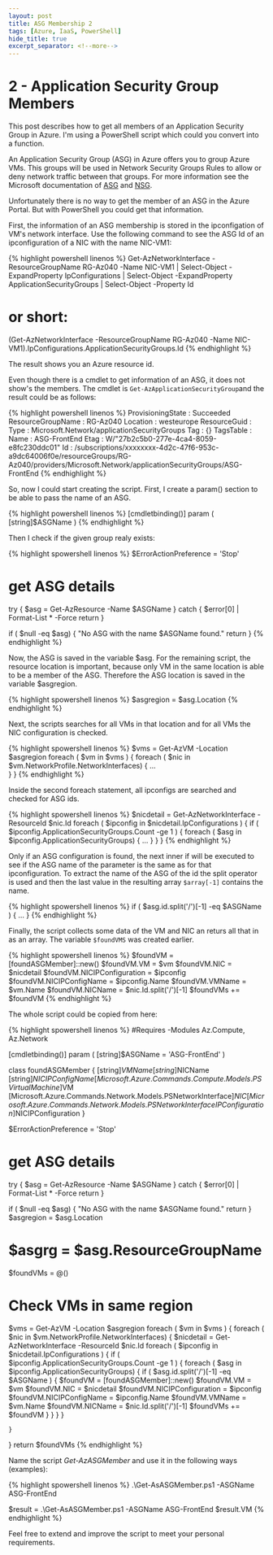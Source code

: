 ```yaml
---
layout: post
title: ASG Membership 2 
tags: [Azure, IaaS, PowerShell]
hide_title: true 
excerpt_separator: <!--more-->
---
```


# 2 - Application Security Group Members

This post describes how to get all members of an Application Security Group in Azure. I'm using a PowerShell script which could you convert into a function.
<!--more-->

An Application Security Group (ASG) in Azure offers you to group Azure VMs. This groups will be used in Network Security Groups Rules to allow or deny network traffic between that groups. For more information see the Microsoft documentation of [ASG](https://docs.microsoft.com/en-us/azure/virtual-network/application-security-groups) and [NSG](https://docs.microsoft.com/en-us/azure/virtual-network/network-security-groups-overview).

Unfortunately there is no way to get the member of an ASG in the Azure Portal. But with PowerShell you could get that information.

First, the information of an ASG membership is stored in the ipconfigation of VM's network interface. Use the following command to see the ASG Id of an ipconfiguration of a NIC with the name NIC-VM1:

{% highlight powershell linenos %}
Get-AzNetworkInterface -ResourceGroupName RG-Az040 -Name NIC-VM1
| Select-Object -ExpandProperty IpConfigurations
| Select-Object -ExpandProperty ApplicationSecurityGroups
| Select-Object -Property Id

# or short:

(Get-AzNetworkInterface -ResourceGroupName RG-Az040 -Name NIC-VM1).IpConfigurations.ApplicationSecurityGroups.Id
{% endhighlight %}

The result shows you an Azure resource id.

Even though there is a cmdlet to get information of an ASG, it does not show's the members. The cmdlet is `Get-AzApplicationSecurityGroup`and the result could be as follows:

{% highlight powershell linenos %}
ProvisioningState : Succeeded
ResourceGroupName : RG-Az040
Location          : westeurope
ResourceGuid      : 
Type              : Microsoft.Network/applicationSecurityGroups
Tag               : {}
TagsTable         : 
Name              : ASG-FrontEnd
Etag              : W/"27b2c5b0-277e-4ca4-8059-e8fc230ddc01"
Id                : /subscriptions/xxxxxxxx-4d2c-47f6-953c-a9dc64006f0e/resourceGroups/RG-Az040/providers/Microsoft.Network/applicationSecurityGroups/ASG-FrontEnd
{% endhighlight %}

So, now I could start creating the script. First, I create a param() section to be able to pass the name of an ASG.

{% highlight powershell linenos %}
[cmdletbinding()]
param (
    [string]$ASGName
    )
{% endhighlight %}

Then I check if the given group realy exists:

{% highlight spowershell linenos %}
$ErrorActionPreference = 'Stop'

# get ASG details
try {
    $asg = Get-AzResource -Name $ASGName
}
catch {
    $error[0] | Format-List * -Force
    return
}

if ( $null -eq $asg)
{
    "No ASG with the name $ASGName found."
    return
}
{% endhighlight %}

Now, the ASG is saved in the variable $asg. For the remaining script, the resource location is important, because only VM in the same location is able to be a member of the ASG. Therefore the ASG location is saved in the variable $asgregion.

{% highlight spowershell linenos %}
$asgregion = $asg.Location
{% endhighlight %}

Next, the scripts searches for all VMs in that location and for all VMs the NIC configuration is checked.

{% highlight spowershell linenos %}
$vms = Get-AzVM -Location $asgregion
foreach ( $vm in $vms )
{
    foreach ( $nic in $vm.NetworkProfile.NetworkInterfaces)
    {
        ...        
    }
}
{% endhighlight %}

Inside the second foreach statement, all ipconfigs are searched and checked for ASG ids.

{% highlight spowershell linenos %}
$nicdetail = Get-AzNetworkInterface -ResourceId $nic.Id
    foreach ( $ipconfig in $nicdetail.IpConfigurations )
    {
        if ( $ipconfig.ApplicationSecurityGroups.Count -ge 1 )
        { 
            foreach ( $asg in $ipconfig.ApplicationSecurityGroups)
            {
                ...
            }
        }
    }
{% endhighlight %}

Only if an ASG configuration is found, the next inner if will be executed to see if the ASG name of the parameter is the same as for that ipconfiguration. To extract the name of the ASG of the id the split operator is used and then the last value in the resulting array `$array[-1]` contains the name.

{% highlight spowershell linenos %}
if ( $asg.id.split('/')[-1] -eq $ASGName )
{
    ...
}
{% endhighlight %}

Finally, the script collects some data of the VM and NIC an returs all that in as an array. The variable `$foundVMS` was created earlier.

{% highlight spowershell linenos %}
$foundVM = [foundASGMember]::new()
$foundVM.VM = $vm
$foundVM.NIC = $nicdetail
$foundVM.NICIPConfiguration = $ipconfig
$foundVM.NICIPConfigName = $ipconfig.Name
$foundVM.VMName = $vm.Name
$foundVM.NICName = $nic.Id.split('/')[-1]
$foundVMs += $foundVM
{% endhighlight %}

The whole script could be copied from here:

{% highlight spowershell linenos %}
#Requires -Modules Az.Compute, Az.Network

[cmdletbinding()]
param (
    [string]$ASGName = 'ASG-FrontEnd'
)
    
class foundASGMember {
    [string]$VMName
    [string]$NICName
    [string]$NICIPConfigName
    [Microsoft.Azure.Commands.Compute.Models.PSVirtualMachine]$VM
    [Microsoft.Azure.Commands.Network.Models.PSNetworkInterface]$NIC
    [Microsoft.Azure.Commands.Network.Models.PSNetworkInterfaceIPConfiguration]$NICIPConfiguration
}
    
$ErrorActionPreference = 'Stop'

# get ASG details
try {
    $asg = Get-AzResource -Name $ASGName
}
catch {
    $error[0] | Format-List * -Force
    return
}

if ( $null -eq $asg) {
    "No ASG with the name $ASGName found."
    return
}
$asgregion = $asg.Location
# $asgrg = $asg.ResourceGroupName

$foundVMs = @()

# Check VMs in same region
$vms = Get-AzVM -Location $asgregion
foreach ( $vm in $vms ) {
    foreach ( $nic in $vm.NetworkProfile.NetworkInterfaces) {
        $nicdetail = Get-AzNetworkInterface -ResourceId $nic.Id
        foreach ( $ipconfig in $nicdetail.IpConfigurations ) {
            if ( $ipconfig.ApplicationSecurityGroups.Count -ge 1 ) {
                foreach ( $asg in $ipconfig.ApplicationSecurityGroups)
                { 
                    if ( $asg.id.split('/')[-1] -eq $ASGName ) {
                        $foundVM = [foundASGMember]::new()
                        $foundVM.VM = $vm
                        $foundVM.NIC = $nicdetail
                        $foundVM.NICIPConfiguration = $ipconfig
                        $foundVM.NICIPConfigName = $ipconfig.Name
                        $foundVM.VMName = $vm.Name
                        $foundVM.NICName = $nic.Id.split('/')[-1]
                        $foundVMs += $foundVM
                    }
                }
            }
        }
        
    }
}
return $foundVMs
{% endhighlight %}

Name the script *Get-AzASGMember* and use it in the following ways (examples):

{% highlight spowershell linenos %}
.\Get-AsASGMember.ps1 -ASGName ASG-FrontEnd

$result = .\Get-AsASGMember.ps1 -ASGName ASG-FrontEnd
$result.VM
{% endhighlight %}

Feel free to extend and improve the script to meet your personal requirements.